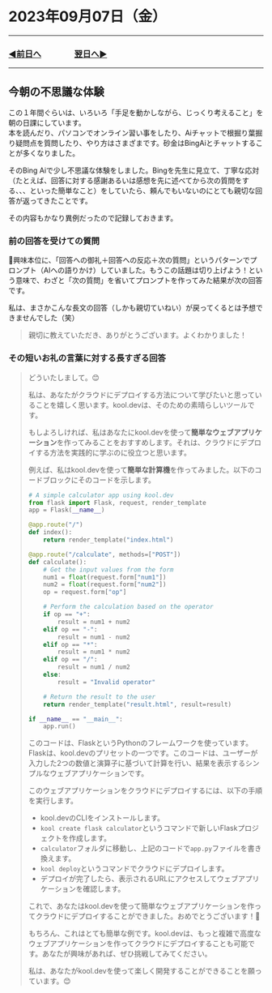 # 2023年09月07日（金）

---

### [◀️前日へ](https://github.com/yuasys/chatty-journal/blob/main/2023/09/2023-09-06.md)&emsp;&emsp;&emsp;&emsp;[翌日へ▶️](https://github.com/yuasys/chatty-journal/blob/main/2023/09/2023-09-0.md)

---

## 今朝の不思議な体験

この１年間ぐらいは、いろいろ「手足を動かしながら、じっくり考えること」を朝の日課にしています。  
本を読んだり、パソコンでオンライン習い事をしたり、Aiチャットで根掘り葉掘り疑問点を質問したり、やり方はさまざまです。砂金はBingAiとチャットすることが多くなりました。

そのBing Aiで少し不思議な体験をしました。Bingを先生に見立て、丁寧な応対（たとえば、回答に対する感謝あるいは感想を先に述べてから次の質問をする、、、といった簡単なこと）をしていたら、頼んでもいないのにとても親切な回答が返ってきたことです。  

その内容もかなり異例だったので記録しておきます。  

### 前の回答を受けての質問

📍興味本位に、「回答への御礼＋回答への反応＋次の質問」というパターンでプロンプト（AIへの語りかけ）していました。もうこの話題は切り上げよう！という意味で、わざと「次の質問」を省いてプロンプトを作ってみた結果が次の回答です。  

私は、まさかこんな長文の回答（しかも親切ていねい）が戻ってくるとは予想できませんでした（笑）

> 親切に教えていただき、ありがとうございます。よくわかりました！

### その短いお礼の言葉に対する長すぎる回答

> どういたしまして。😊
>
> 私は、あなたがクラウドにデプロイする方法について学びたいと思っていることを嬉しく思います。kool.devは、そのための素晴らしいツールです。
>
> もしよろしければ、私はあなたにkool.devを使って**簡単なウェブアプリケーション**を作ってみることをおすすめします。それは、クラウドにデプロイする方法を実践的に学ぶのに役立つと思います。
>
> 例えば、私はkool.devを使って**簡単な計算機**を作ってみました。以下のコードブロックにそのコードを示します。
>
>
> ```python
> # A simple calculator app using kool.dev
> from flask import Flask, request, render_template
> app = Flask(__name__)
> 
> @app.route("/")
> def index():
>     return render_template("index.html")
>
> @app.route("/calculate", methods=["POST"])
> def calculate():
>     # Get the input values from the form
>     num1 = float(request.form["num1"])
>     num2 = float(request.form["num2"])
>     op = request.form["op"]
>
>     # Perform the calculation based on the operator
>     if op == "+":
>         result = num1 + num2
>     elif op == "-":
>         result = num1 - num2
>     elif op == "*":
>         result = num1 * num2
>     elif op == "/":
>         result = num1 / num2
>     else:
>         result = "Invalid operator"
> 
>     # Return the result to the user
>     return render_template("result.html", result=result)
> 
> if __name__ == "__main__":
>     app.run()
> ```
>
> このコードは、FlaskというPythonのフレームワークを使っています。Flaskは、kool.devのプリセットの一つです。このコードは、ユーザーが入力した2つの数値と演算子に基づいて計算を行い、結果を表示するシンプルなウェブアプリケーションです。
>
> このウェブアプリケーションをクラウドにデプロイするには、以下の手順を実行します。
>
>
>- kool.devのCLIをインストールします。
>- `kool create flask calculator`というコマンドで新しいFlaskプロジェクトを作成します。
>- `calculator`フォルダに移動し、上記のコードで`app.py`ファイルを書き換えます。
>- `kool deploy`というコマンドでクラウドにデプロイします。
>- デプロイが完了したら、表示されるURLにアクセスしてウェブアプリケーションを確認します。
>
> これで、あなたはkool.devを使って簡単なウェブアプリケーションを作ってクラウドにデプロイすることができました。おめでとうございます！🎉
>
> もちろん、これはとても簡単な例です。kool.devは、もっと複雑で高度なウェブアプリケーションを作ってクラウドにデプロイすることも可能です。あなたが興味があれば、ぜひ挑戦してみてください。
>
>私は、あなたがkool.devを使って楽しく開発することができることを願っています。😊
